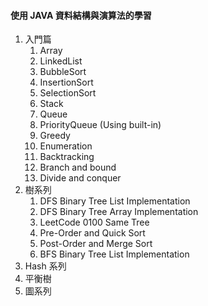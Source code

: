 #### 使用 JAVA 資料結構與演算法的學習

1. 入門篇
   1. Array
   2. LinkedList
   3. BubbleSort
   4. InsertionSort
   5. SelectionSort
   6. Stack
   7. Queue
   8. PriorityQueue (Using built-in)
   9. Greedy
   10. Enumeration
   11. Backtracking
   12. Branch and bound
   13. Divide and conquer
2. 樹系列
   1. DFS Binary Tree List Implementation
   2. DFS Binary Tree Array Implementation
   3. LeetCode 0100 Same Tree
   4. Pre-Order and Quick Sort
   5. Post-Order and Merge Sort
   6. BFS Binary Tree List Implementation
3. Hash 系列
4. 平衡樹
5. 圖系列
